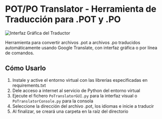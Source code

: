 # POT/PO Translator - Herramienta de Traducción para .POT y .PO

![Interfaz Gráfica del Traductor](images/gui_screenshot.png)

Herramienta para convertir archivos .pot a archivos .po traducidos automáticamente usando Google Translate, con interfaz gráfica o por línea de comandos.

## Cómo Usarlo

1. Instale y active el entorno virtual con las librerías especificadas en requirements.txt
2. Dele acceso a internet al servicio de Python del entorno virtual
3. Ejecute el fichero `PoTranslatorGUI.py` para la interfaz visual o `PoTranslatorConsole.py` para la consola
4. Seleccione la dirección del archivo .pot, los idiomas e inicie a traducir
5. Al finalizar, se creará una carpeta en la raíz del directorio